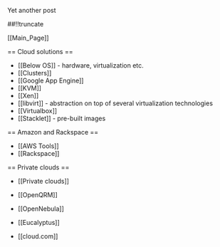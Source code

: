 Yet another post

[meta:author]: <> (Jonas Colmsjo)
[meta:title]: <> (Cloud-solutions.md)
[meta:date]: <> (2012-01-01)
[meta:nested:key]: <> (Metadata value)

##!!truncate


[[Main_Page]]

== Cloud solutions ==

* [[Below OS]] - hardware, virtualization etc.
* [[Clusters]]
* [[Google App Engine]]
* [[KVM]]
* [[Xen]]
* [[libvirt]] - abstraction on top of several virtualization technologies
* [[Virtualbox]]
* [[Stacklet]] - pre-built images


== Amazon  and Rackspace ==

* [[AWS Tools]]
* [[Rackspace]]


== Private clouds ==

* [[Private clouds]]

* [[OpenQRM]]
* [[OpenNebula]]
* [[Eucalyptus]]
* [[cloud.com]]
